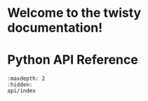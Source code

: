 # Welcome to the twisty documentation!


# Python API Reference

```{toctree}
:maxdepth: 2
:hidden:
api/index

```
